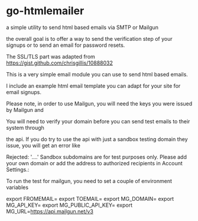 # go-htmlemailer 
a simple utility to send html based emails via SMTP or Mailgun

the overall goal is to offer a way to send the verification step of your signups or to send an email for password resets.

The SSL/TLS part was adapted from  https://gist.github.com/chrisgillis/10888032

This is a very simple email module you can use to send html based emails.  

I include an example html email template you can adapt for your site for email signups.

Please note, in order to use Mailgun, you will need the keys you were issued by Mailgun and 

You will need to verify your domain before you can send test emails to their system through

the api.  If you do try to use the api with just a sandbox testing domain they issue, you will get an error like

Rejected: '....' Sandbox subdomains are for test purposes only. Please add your own domain or add the address to authorized recipients in Account Settings.: 

To run the test for mailgun, you need to set a couple of environment variables

export FROMEMAIL=<email sender>
export TOEMAIL=<email recipient>
export MG_DOMAIN=<mailgun domain mg.yourdomain.com etc>
export MG_API_KEY=<private api key starts with key-...>
export MG_PUBLIC_API_KEY=<public api key starts with pubkey-....>
export MG_URL=https://api.mailgun.net/v3



